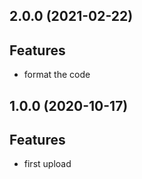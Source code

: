## 2.0.0 (2021-02-22)

## Features

- format the code

## 1.0.0 (2020-10-17)

## Features

- first upload